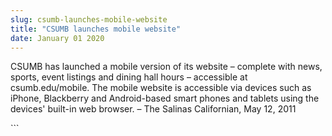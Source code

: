 ```yaml
---
slug: csumb-launches-mobile-website
title: "CSUMB launches mobile website"
date: January 01 2020
---
```


 
<p>
  CSUMB has launched a mobile version of its website – complete with news,
  sports, event listings and dining hall hours – accessible at csumb.edu/mobile.
  The mobile website is accessible via devices such as iPhone, Blackberry and
  Android-based smart phones and tablets using the devices' built-in web
  browser. – The Salinas Californian, May 12, 2011
</p>
```
